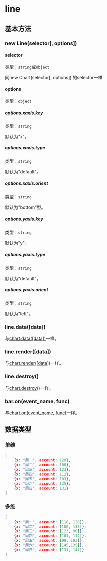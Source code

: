 # line

## 基本方法

### new Line(selector[, options])

#### selector
类型：`string`或`object`

同new Chart(selector[, options]) 的selector一样

#### options
类型：`object`

##### options.xaxis.key
类型：`string`

默认为"x"。

##### options.xaxis.type
类型：`string`

默认为"default"。

##### options.xaxis.orient
类型：`string`

默认为"bottom"型。

##### options.yaxis.key
类型：`string`

默认为"y"。

##### options.yaxis.type
类型：`string`

默认为"default"。

##### options.yaxis.orient
类型：`string`

默认为"left"。

### line.data([data])
与[chart.data([data])](./chart.md)一样。

### line.render([data])

与[chart.render([data])](./chart.md)一样。


### line.destroy()
与[chart.destroy()](./chart.md)一样。

### bar.on(event_name, func)
与[chart.on(event_name, func)](./chart.md)一样。

## 数据类型

### 单维
```json
[
    {x: "周一", account: 120},
    {x: "周二", account: 100},
    {x: "周三", account: 123},
    {x: "周四", account: 112},
    {x: "周五", account: 103},
    {x: "周六", account: 135},
    {x: "周日", account: 131}
]
```

### 多维
```json
[
    {x: "周一", account: [110, 120]},
    {x: "周二", account: [100, 133]},
    {x: "周三", account: [123, 98]},
    {x: "周四", account: [101, 112]},
    {x: "周五", account: [99, 103]},
    {x: "周六", account: [145,135]},
    {x: "周日", account: [131, 144]}
]
```


